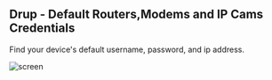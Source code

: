 ## Drup - Default Routers,Modems and IP Cams Credentials

Find your device's default username, password, and ip address.

![screen](https://raw.githubusercontent.com/m4ll0k/Drup/master/screen.png)
